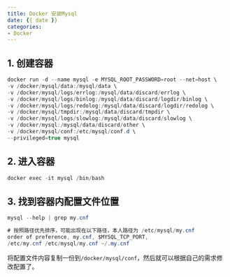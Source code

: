 ```yaml
---
title: Docker 安装Mysql
date: {{ date }}
categories:
- Docker
---
```

## 1. 创建容器
```java
docker run -d --name mysql -e MYSQL_ROOT_PASSWORD=root --net=host \
-v /docker/mysql/data:/mysql/data \
-v /docker/mysql/logs/errlog:/mysql/data/discard/errlog \
-v /docker/mysql/logs/binlog:/mysql/data/discard/logdir/binlog \
-v /docker/mysql/logs/redolog:/mysql/data/discard/logdir/redolog \
-v /docker/mysql/tmpdir:/mysql/data/discard/tmpdir \
-v /docker/mysql/logs/slowlog:/mysql/data/discard/slowlog \
-v /docker/mysql:/mysql/data/discard/other \
-v /docker/mysql/conf:/etc/mysql/conf.d \
--privileged=true mysql
```
## 2. 进入容器
```java
docker exec -it mysql /bin/bash
```
## 3. 找到容器内配置文件位置
```java
mysql --help | grep my.cnf

# 按照路径优先排序，可能出现在以下路径，本人路径为 /etc/mysql/my.cnf
order of preference, my.cnf, $MYSQL_TCP_PORT,
/etc/my.cnf /etc/mysql/my.cnf ~/.my.cnf 
```
将配置文件内容复制一份到`/docker/mysql/conf`，然后就可以根据自己的需求修改配置了。
